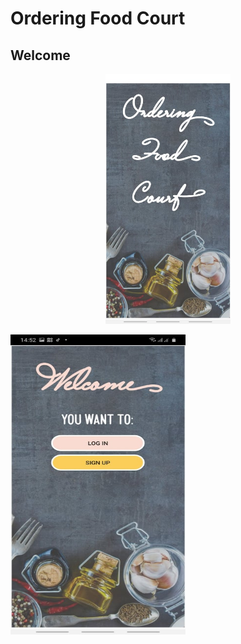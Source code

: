 # Ordering Food Court

## Welcome
<p align="center">
  <img src="/result_screenshot/welcome.jpg" alt=""  width="200" height="400" >

</p>
  <img src="/result_screenshot/login_signup.jpg" alt=""  width="280" height="480" >




